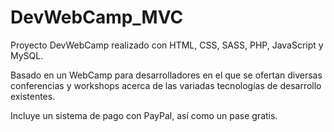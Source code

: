 # DevWebCamp_MVC

Proyecto DevWebCamp realizado con HTML, CSS, SASS, PHP, JavaScript y MySQL.

Basado en un WebCamp para desarrolladores en el que se ofertan diversas conferencias y workshops acerca de las variadas tecnologías de desarrollo existentes.

Incluye un sistema de pago con PayPal, así como un pase gratis.
